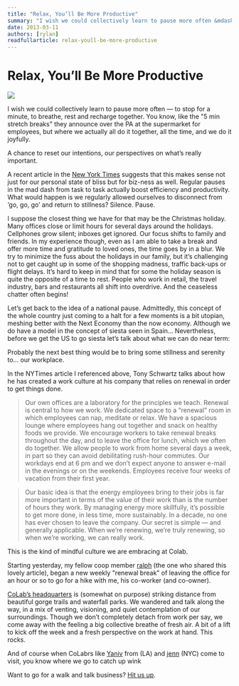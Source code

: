 ```yaml
---
title: "Relax, You’ll Be More Productive"
summary: "I wish we could collectively learn to pause more often &mdash; to stop for a minute, to breathe, rest and recharge together. You know, like the '5 min stretch breaks' they announce over the PA at the supermarket for employees, but where we actually all do it together, all the time, and we do it joyfully."
date: 2013-03-11
authors: [rylan]
readfullarticle: relax-youll-be-more-productive
---
```


# Relax, You’ll Be More Productive

<img src="/assets/img/blog/2013-03-11.jpg" class="center-element">

I wish we could collectively learn to pause more often &mdash; to stop for a minute, to breathe, rest and recharge together.  You know, like the "5 min stretch breaks" they announce over the PA at the supermarket for employees, but where we actually all do it together, all the time, and we do it joyfully.

A chance to reset our intentions, our perspectives on what’s really important.

A recent article in the [New York Times](http://www.nytimes.com/2013/02/10/opinion/sunday/relax-youll-be-more-productive.html?hp&_r=1&) suggests that this makes sense not just for our personal state of bliss but for biz-ness as well.  Regular pauses in the mad dash from task to task actually boost efficiency and productivity.  What would happen is we regularly allowed ourselves to disconnect from ‘go, go, go’ and return to stillness?  Silence.  Pause.

I suppose the closest thing we have for that may be the Christmas holiday. Many offices close or limit hours for several days around the holidays. Cellphones grow silent; inboxes get ignored. Our focus shifts to family and friends. In my experience though, even as I am able to take a break and offer more time and gratitude to loved ones, the time goes by in a blur. We try to minimize the fuss about the holidays in our family, but it’s challenging not to get caught up in some of the shopping madness, traffic back-ups or flight delays. It’s hard to keep in mind that for some the holiday season is quite the opposite of a time to rest. People who work in retail, the travel industry, bars and restaurants all shift into overdrive.  And the ceaseless chatter often begins!

Let’s get back to the idea of a national pause. Admittedly, this concept of the whole country just coming to a halt for a few moments is a bit utopian, meshing better with the Next Economy than the now economy.  Although we do have a model in the concept of siesta seen in Spain…  Nevertheless, before we get the US to go siesta let’s talk about what we can do near term:

Probably the next best thing would be to bring some stillness and serenity to...  our workplace.

In the NYTimes article I referenced above, Tony Schwartz talks about how he has created a work culture at his company that relies on renewal in order to get things done.

> Our own offices are a laboratory for the principles we teach. Renewal is central to how we work. We dedicated space to a “renewal” room in which employees can nap, meditate or relax. We have a spacious lounge where employees hang out together and snack on healthy foods we provide. We encourage workers to take renewal breaks throughout the day, and to leave the office for lunch, which we often do together. We allow people to work from home several days a week, in part so they can avoid debilitating rush-hour commutes. Our workdays end at 6 pm and we don’t expect anyone to answer e-mail in the evenings or on the weekends. Employees receive four weeks of vacation from their first year.

> Our basic idea is that the energy employees bring to their jobs is far more important in terms of the value of their work than is the number of hours they work. By managing energy more skillfully, it’s possible to get more done, in less time, more sustainably. In a decade, no one has ever chosen to leave the company. Our secret is simple — and generally applicable. When we’re renewing, we’re truly renewing, so when we’re working, we can really work.

This is the kind of mindful culture we are embracing at Colab.

Starting yesterday, my fellow coop member [ralph](http://colab.coop/team) (the one who shared this lovely article), began a new weekly "renewal break" of leaving the office for an hour or so to go for a hike with me, his co-worker (and co-owner).

[CoLab’s headquarters](http://colabhive.com/) is (somewhat on purpose) striking distance from beautiful gorge trails and waterfall parks. We wandered and talk along the way, in a mix of venting, visioning, and quiet contemplation of our surroundings. Though we don’t completely detach from work per say, we come away with the feeling a big collective breathe of fresh air. A bit of a lift to kick off the week and a fresh perspective on the work at hand.  This rocks.

And of course when CoLabrs like [Yaniv](http://colab.coop/team) from (LA) and [jenn](http://colab.coop/team) (NYC) come to visit, you know where we go to catch up wink

Want to go for a walk and talk business? [Hit us up](http://colab.coop/team).

